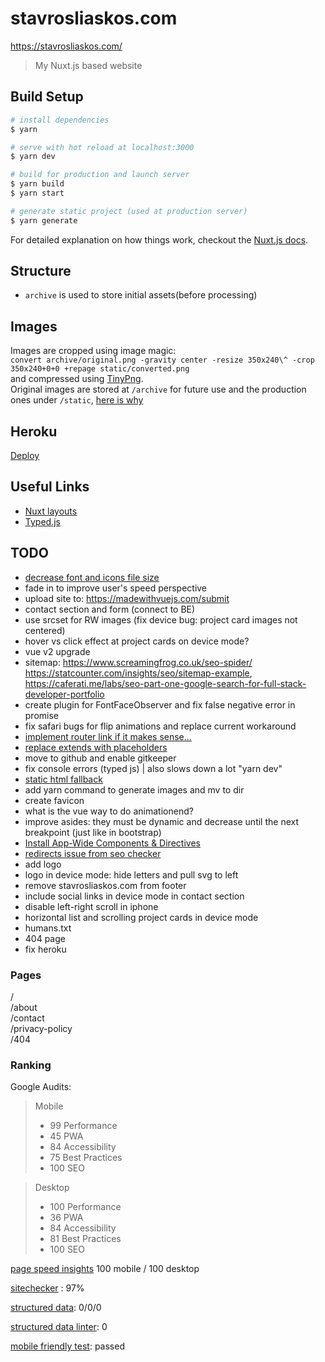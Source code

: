 # stavrosliaskos.com
https://stavrosliaskos.com/
> My Nuxt.js based website

## Build Setup

``` bash
# install dependencies
$ yarn

# serve with hot reload at localhost:3000
$ yarn dev

# build for production and launch server
$ yarn build
$ yarn start

# generate static project (used at production server)
$ yarn generate
```

For detailed explanation on how things work, checkout the [Nuxt.js docs](https://github.com/nuxt/nuxt.js).

## Structure
- `archive` is used to store initial assets(before processing)

## Images
Images are cropped using image magic:    
`convert archive/original.png -gravity center -resize 350x240\^ -crop 350x240+0+0 +repage static/converted.png`  
and compressed using [TinyPng](https://tinypng.com/).   
Original images are stored at `/archive` for future use and the production ones under `/static`, [here is why](https://nuxtjs.org/guide/assets#static)

## Heroku
[Deploy](https://github.com/nuxt/docs/blob/master/en/faq/heroku-deployment.md)

## Useful Links
- [Nuxt layouts](https://www.youtube.com/watch?v=YOKnSTp7d38)  
- [Typed.js](https://www.npmjs.com/package/vue-typer#getting-started)

## TODO
- [decrease font and icons file size](http://fontello.com/)
- fade in to improve user's speed perspective
- upload site to: https://madewithvuejs.com/submit
- contact section and form (connect to BE)  
- use srcset for RW images (fix device bug: project card images not centered)
- hover vs click effect at project cards on device mode?
- vue v2 upgrade
- sitemap: https://www.screamingfrog.co.uk/seo-spider/ https://statcounter.com/insights/seo/sitemap-example,    
https://caferati.me/labs/seo-part-one-google-search-for-full-stack-developer-portfolio
- create plugin for FontFaceObserver and fix false negative error in promise
- fix safari bugs for flip animations and replace current workaround
- [implement router link if it makes sense...](https://router.vuejs.org/en/api/router-link.html)
- [replace extends with placeholders](http://thesassway.com/intermediate/understanding-placeholder-selectors)
- move to github and enable gitkeeper
- fix console errors (typed js) | also slows down a lot "yarn dev"
- [static html fallback]( https://github.com/nuxt/nuxt.js/issues/2120)
- add yarn command to generate images and mv to dir
- create favicon
- what is the vue way to do animationend?
- improve asides: they must be dynamic and decrease until the next breakpoint (just like in bootstrap)
- [Install App-Wide Components & Directives](https://alligator.io/vuejs/creating-custom-plugins/)
- [redirects issue from seo checker](https://github.com/nuxt/nuxt.js/issues/1592)
- add logo
- logo in device mode: hide letters and pull svg to left
- remove stavrosliaskos.com from footer
- include social links in device mode in contact section
- disable left-right scroll in iphone
- horizontal list and scrolling project cards in device mode 
- humans.txt
- 404 page
- fix heroku

### Pages
/   
/about   
/contact   
/privacy-policy   
/404   

### Ranking
Google Audits:
> Mobile
> - 99 Performance 
> - 45 PWA          
> - 84 Accessibility
> - 75 Best Practices
> - 100 SEO

> Desktop
> - 100 Performance 
> - 36 PWA          
> - 84 Accessibility
> - 81 Best Practices
> - 100 SEO

[page speed insights](https://developers.google.com/speed/pagespeed/insights/) 100 mobile / 100 desktop

[sitechecker](https://sitechecker.pro/) : 97%  

[structured data](https://search.google.com/structured-data/testing-tool/):  0/0/0
 
[structured data linter](http://linter.structured-data.org/): 0 

[mobile friendly test](https://search.google.com/test/mobile-friendly): passed  

